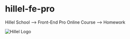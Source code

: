# hillel-fe-pro
Hillel School --> Front-End Pro Online Course --> Homework

![Hillel Logo](https://tickikids.ams3.cdn.digitaloceanspaces.com/z1.cache/gallery/organizations/3296/icon_social_5aa57f3ca6fe27.72752956.jpg)